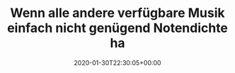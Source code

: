 ---
retweeted: false
source: <a href="https://about.twitter.com/products/tweetdeck" rel="nofollow">TweetDeck</a>
entities:
  user_mentions: []
  urls: []
  symbols: []
  media:
  - expanded_url: https://twitter.com/bascht/status/1223010521307340800/photo/1
    indices:
    - '74'
    - '97'
    url: https://t.co/iPB3Sj8lQQ
    media_url: http://pbs.twimg.com/media/EPkBhjKX0AAc0Us.png
    id_str: '1223010449693855744'
    id: '1223010449693855744'
    media_url_https: https://pbs.twimg.com/media/EPkBhjKX0AAc0Us.png
    sizes:
      medium:
        w: '590'
        h: '104'
        resize: fit
      thumb:
        w: '104'
        h: '104'
        resize: crop
      large:
        w: '590'
        h: '104'
        resize: fit
      small:
        w: '590'
        h: '104'
        resize: fit
    type: photo
    display_url: pic.twitter.com/iPB3Sj8lQQ
  hashtags: []
display_text_range:
- '0'
- '97'
favorite_count: '2'
id_str: '1223010521307340800'
truncated: false
retweet_count: '0'
id: '1223010521307340800'
possibly_sensitive: false
created_at: Thu Jan 30 22:30:05 +0000 2020
favorited: false
full_text: Wenn alle andere verfügbare Musik einfach nicht genügend Notendichte hat.
lang: de
extended_entities:
  media:
  - expanded_url: https://twitter.com/bascht/status/1223010521307340800/photo/1
    indices:
    - '74'
    - '97'
    url: https://t.co/iPB3Sj8lQQ
    media_url: http://pbs.twimg.com/media/EPkBhjKX0AAc0Us.png
    id_str: '1223010449693855744'
    id: '1223010449693855744'
    media_url_https: https://pbs.twimg.com/media/EPkBhjKX0AAc0Us.png
    sizes:
      medium:
        w: '590'
        h: '104'
        resize: fit
      thumb:
        w: '104'
        h: '104'
        resize: crop
      large:
        w: '590'
        h: '104'
        resize: fit
      small:
        w: '590'
        h: '104'
        resize: fit
    type: photo
    display_url: pic.twitter.com/iPB3Sj8lQQ
tags:
- pesos/twitter
date: '2020-01-30T22:30:05+00:00'
src: https://twitter.com/bascht/status/1223010521307340800
original_url: https://twitter.com/bascht/status/1223010521307340800
type: twitter_tweet
media_url: https://img.bascht.com/twitter/pbs.twimg.com/media/EPkBhjKX0AAc0Us.png
text: Wenn alle andere verfügbare Musik einfach nicht genügend Notendichte hat.
title: Wenn alle andere verfügbare Musik einfach nicht genügend Notendichte ha

---